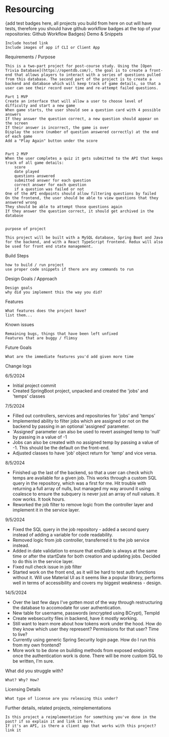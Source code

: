 # Resourcing

{add test badges here, all projects you build from here on out will have tests, therefore you should have github workflow badges at the top of your repositories: Github Workflow Badges}
Demo & Snippets

    Include hosted link
    Include images of app if CLI or Client App

Requirements / Purpose

    This is a two-part project for post-course study. Using the [Open Trivia Database](https://opentdb.com/), the goal is to create a front-end that allows players to interact with a series of questions pulled from this database. The second part of the project is to create a backend and database which will keep track of game details, so that a user can see their record over time and re-attempt failed questions.

    Part 1 MVP
    Create an interface that will allow a user to choose level of difficulty and start a new game
    When game starts, the user should see a question card with 4 possible answers
    If they answer the question correct, a new question should appear on the screen
    If their answer is incorrect, the game is over
    Display the score (number of question answered correctly) at the end of each game
    Add a "Play Again" button under the score


    Part 2 MVP
    When the user completes a quiz it gets submitted to the API that keeps track of all game details:
        score
        date played
        questions answered
        submitted answer for each question
        correct answer for each question
        if a question was failed or not
    One of the API endpoints should allow filtering questions by failed
    On the frontend, the user should be able to view questions that they answered wrong
    They should be able to attempt those questions again
    If they answer the question correct, it should get archived in the database


    purpose of project

    This project will be built with a MySQL database, Spring Boot and Java for the backend, and with a React TypeScript frontend. Redux will also be used for front end state management.

Build Steps

    how to build / run project
    use proper code snippets if there are any commands to run

Design Goals / Approach

    Design goals
    why did you implement this the way you did?

Features

    What features does the project have?
    list them...

Known issues

    Remaining bugs, things that have been left unfixed
    Features that are buggy / flimsy

Future Goals

    What are the immediate features you'd add given more time

Change logs

6/5/2024

- Initial project commit
- Created SpringBoot project, unpacked and created the 'jobs' and 'temps' classes

7/5/2024

- Filled out controllers, services and repositories for 'jobs' and 'temps'
- Implemented ability to filter jobs which are assigned or not on the backend by passing in an optional 'assigned' parameter.
- 'Assigned' parameter can also be used to revert assinged temp to 'null' by passing in a value of -1
- Jobs can also be created with no assigned temp by passing a value of -1. This should be the default on the front-end.
- Adjusted classes to have 'job' object return for 'temp' and vice versa.

8/5/2024

- Finished up the last of the backend, so that a user can check which temps are available for a given job. This works through a custom SQL query in the repository, which was a first for me. Hit trouble with returning a full array of nulls, but managed my way around it using coalesce to ensure the subquery is never just an array of null values. It now works. It took hours.
- Reworked the job filter to remove logic from the controller layer and implement it in the service layer.

9/5/2024

- Fixed the SQL query in the job repository - added a second query instead of adding a variable for code readability.
- Removed logic from job controller, transferred it to the job service instead.
- Added in date validation to ensure that endDate is always at the same time or after the startDate for both creation and updating jobs. Decided to do this in the service layer.
- Fixed null check issue in job filter
- Started work on the front end, as it will be hard to test auth functions without it. Will use Material UI as it seems like a popular library, performs well in terms of accessibility and covers my biggest weakness - design.

14/5/2024

- Over the last few days I've gotten most of the way through restructuring the database to accomodate for user authentication.
- New table for username, passwords (encrypted using BCrypt), TempId
- Create websecurity files in backend, have it mostly working.
- Still want to learn more about how tokens work under the hood. How do they know which user they represent? Permissions for that user? Time to live?
- Currently using generic Spring Security login page. How do I run this from my own frontend?
- More work to be done on building methods from exposed endpoints once the authentication work is done. There will be more custom SQL to be written, I'm sure.

What did you struggle with?

    What? Why? How?

Licensing Details

    What type of license are you releasing this under?

Further details, related projects, reimplementations

    Is this project a reimplementation for something you've done in the past? if so explain it and link it here.
    If it's an API, is there a client app that works with this project? link it
